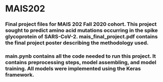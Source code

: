 # MAIS202
### Final project files for MAIS 202 Fall 2020 cohort. This project sought to predict amino acid mutations occurring in the spike glycoprotein of SARS-CoV-2. mais_final_project.pdf contains the final project poster describing the methodology used.
### main.pynb contains all the code needed to run this project. It contains preprocessing steps, model assembling, and model training. All models were implemented using the Keras framework.

